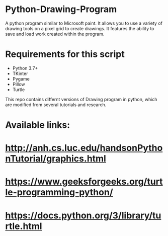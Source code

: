 # Python-Drawing-Program
A python program similar to Microsoft paint. It allows you to use a variety of drawing tools on a pixel grid to create drawings. It features the ability to save and load work created within the program.

# Requirements for this script
- Python 3.7+
- TKinter
- Pygame
- Pillow
- Turtle

This repo contains differnt versions of Drawing program in python, which are modified from several tutorials and research.

# Available links:

#     http://anh.cs.luc.edu/handsonPythonTutorial/graphics.html
#     https://www.geeksforgeeks.org/turtle-programming-python/
#     https://docs.python.org/3/library/turtle.html
